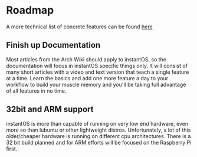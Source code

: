 # Roadmap

A more technical list of concrete features can be found [here](https://github.com/instantOS/instantOS/projects/1)

## Finish up Documentation

Most articles from the Arch Wiki should apply to instantOS, so the documentation will focus in instantOS specific things only. 
It will consist of many short articles with a video and text version that teach a single feature at a time. Learn the basics and add one more feature a day to your workflow to build your muscle memory and you'll be taking full advantage of all features in no time. 

## 32bit and ARM support

instantOS is more than capable of running on very low end hardware, even more so than lubuntu or other lightweight distros. 
Unfortunately, a lot of this older/cheaper hardware is running on different cpu architectures. 
There is a 32 bit build planned and for ARM efforts will be focused on the Raspberry Pi first. 

